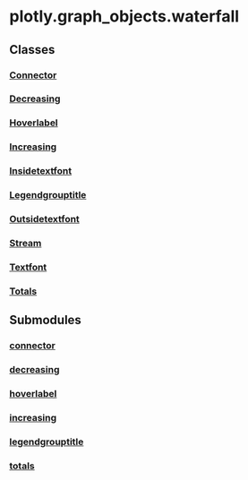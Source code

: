 # plotly.graph_objects.waterfall

## Classes

### [Connector](Connector.md)

### [Decreasing](Decreasing.md)

### [Hoverlabel](Hoverlabel.md)

### [Increasing](Increasing.md)

### [Insidetextfont](Insidetextfont.md)

### [Legendgrouptitle](Legendgrouptitle.md)

### [Outsidetextfont](Outsidetextfont.md)

### [Stream](Stream.md)

### [Textfont](Textfont.md)

### [Totals](Totals.md)


## Submodules

### [connector](connector-package/index.md)

### [decreasing](decreasing-package/index.md)

### [hoverlabel](hoverlabel-package/index.md)

### [increasing](increasing-package/index.md)

### [legendgrouptitle](legendgrouptitle-package/index.md)

### [totals](totals-package/index.md)


